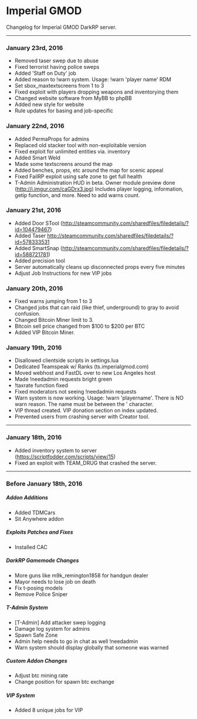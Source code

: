 # Imperial GMOD

Changelog for Imperial GMOD DarkRP server.

---
### January 23rd, 2016
* Removed taser swep due to abuse
* Fixed terrorist having police sweps
* Added 'Staff on Duty' job
* Added reason to !warn system. Usage: !warn 'player name' RDM
* Set sbox_maxtextscreens from 1 to 3
* Fixed exploit with players dropping weapons and inventorying them
* Changed website software from MyBB to phpBB
* Added new style for website
* Rule updates for basing and job-specific

### January 22nd, 2016
* Added PermaProps for admins 
* Replaced old stacker tool with non-exploitable version
* Fixed exploit for unlimited entities via. inventory
* Added Smart Weld
* Made some textscreens around the map
* Added benches, props, etc around the map for scenic appeal
* Fixed FailRP exploit using safe zone to get full health
* T-Admin Administration HUD in beta. Owner module preview done (http://i.imgur.com/caGDrx3.jpg)
Includes player logging, information, getip function, and more. Need to add warns count.

### January 21st, 2016
* Added Door STool (http://steamcommunity.com/sharedfiles/filedetails/?id=104479467)
* Added Taser http://steamcommunity.com/sharedfiles/filedetails/?id=578333531
* Added SmartSnap (http://steamcommunity.com/sharedfiles/filedetails/?id=588721781)
* Added precision tool
* Server automatically cleans up disconnected props every five minutes
* Adjust Job Instructions for new VIP jobs

### January 20th, 2016
* Fixed warns jumping from 1 to 3
* Changed jobs that can raid (like thief, underground) to gray to avoid confusion.
* Changed Bitcoin Miner limit to 3. 
* Bitcoin sell price changed from $100 to $200 per BTC
* Added VIP Bitcoin Miner.

### January 19th, 2016
* Disallowed clientside scripts in settings.lua
* Dedicated Teamspeak w/ Ranks (ts.imperialgmod.com)
* Moved webhost and FastDL over to new Los Angeles host
* Made !needadmin requests bright green
* !taxrate function fixed
* Fixed moderators not seeing !needadmin requests
* Warn system is now working. Usage: !warn 'playername'. There is NO warn reason. The name must be between the ' character.
* VIP thread created. VIP donation section on index updated.
* Prevented users from crashing server with Creator tool.

---

### January 18th, 2016
* Added inventory system to server (https://scriptfodder.com/scripts/view/15)
* Fixed an exploit with TEAM_DRUG that crashed the server.

---

### Before January 18th, 2016

##### Addon Additions
* Added TDMCars
* Sit Anywhere addon

##### Exploits Patches and Fixes
* Installed CAC

##### DarkRP Gamemode Changes
* More guns like m9k_remington1858 for handgun dealer
* Mayor needs to lose job on death
* Fix t-posing models
* Remove Police Sniper
 
##### T-Admin System
* [T-Admin] Add attacker swep logging
* Damage log system for admins
* Spawn Safe Zone
* Admin help needs to go in chat as well !needadmin
* Warn system should display globally that someone was warned

##### Custom Addon Changes
* Adjust btc mining rate
* Change position for spawn btc exchange

##### VIP System
* Added 8 unique jobs for VIP
